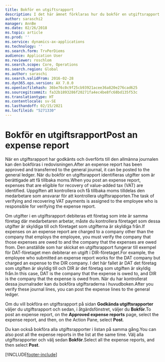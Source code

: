 ```yaml
---
title: Bokför en utgiftsrapport
description: I det här ämnet förklaras hur du bokför en utgiftsrapport i redovisningen.
author: saraschi2
manager: AnnBe
ms.date: 02/26/2018
ms.topic: article
ms.prod: ''
ms.service: dynamics-ax-applications
ms.technology: ''
ms.search.form: TrvPerDiems
audience: Application User
ms.reviewer: roschlom
ms.search.scope: Core, Operations
ms.search.region: Global
ms.author: saraschi
ms.search.validFrom: 2016-02-28
ms.dyn365.ops.version: AX 7.0.0
ms.openlocfilehash: 36be76c0c9f25cb93921acee36a820e276cad625
ms.sourcegitcommit: fa32b1893286f20271fa4ec4be8fc68bd135f53c
ms.translationtype: HT
ms.contentlocale: sv-SE
ms.lasthandoff: 02/15/2021
ms.locfileid: "5271330"
---
```

# <a name="post-an-expense-report"></a><span data-ttu-id="56968-103">Bokför en utgiftsrapport</span><span class="sxs-lookup"><span data-stu-id="56968-103">Post an expense report</span></span>

<span data-ttu-id="56968-104">När en utgiftsrapport har godkänts och överförts till den allmänna journalen kan den bokföras i redovisningen.</span><span class="sxs-lookup"><span data-stu-id="56968-104">After an expense report has been approved and transferred to the general journal, it can be posted to the general ledger.</span></span> <span data-ttu-id="56968-105">När du bokför en utgiftsrapport identifieras utgifter som är berättigade att få tillbaka moms.</span><span class="sxs-lookup"><span data-stu-id="56968-105">When you post an expense report, expenses that are eligible for recovery of value-added tax (VAT) are identified.</span></span> <span data-ttu-id="56968-106">Uppgiften att kontrollera och få tillbaka moms tilldelas den medarbetare som ansvarar för att kontrollera utgiftsrapporten.</span><span class="sxs-lookup"><span data-stu-id="56968-106">The task of verifying and recovering VAT payments is assigned to the employee who is responsible for verifying the expense report.</span></span>

<span data-ttu-id="56968-107">Om utgifter i en utgiftsrapport debiteras ett företag som inte är samma företag där medarbetaren arbetar, måste du kontrollera företaget som dessa utgifter är skyldiga till och företaget som utgifterna är skyldiga från.</span><span class="sxs-lookup"><span data-stu-id="56968-107">If expenses on an expense report are charged to a company other than the company that employs the employee, you must verify the company that those expenses are owed to and the company that the expenses are owed from.</span></span> <span data-ttu-id="56968-108">Den anställde som har skickat en utgiftsrapport fungerar till exempel för DAT-företaget men debiterar en utgift i DIR-företaget.</span><span class="sxs-lookup"><span data-stu-id="56968-108">For example, the employee who submitted an expense report works for the DAT company but charged an expense to the DIR company.</span></span> <span data-ttu-id="56968-109">I det här fallet är DAT det företag som utgiften är skyldig till och DIR är det företag som utgiften är skyldig från.</span><span class="sxs-lookup"><span data-stu-id="56968-109">In this case, DAT is the company that the expense is owed to, and DIR is the company that the expense is owed from.</span></span> <span data-ttu-id="56968-110">När du har kontrollerat dessa journalrader kan du bokföra utgiftsraderna i huvudboken.</span><span class="sxs-lookup"><span data-stu-id="56968-110">After you verify these journal lines, you can post the expense lines to the general ledger.</span></span>

<span data-ttu-id="56968-111">Om du vill bokföra en utgiftsrapport på sidan **Godkända utgiftsrapporter** väljer du utgiftsrapport och sedan, i åtgärdsfönstret, väljer du **Bokför**.</span><span class="sxs-lookup"><span data-stu-id="56968-111">To post an expense report, on the **Approved expense reports** page, select the expense report, and then, on the Action Pane, select **Post**.</span></span>

<span data-ttu-id="56968-112">Du kan också bokföra alla utgiftsrapporter i listan på samma gång.</span><span class="sxs-lookup"><span data-stu-id="56968-112">You can also post all the expense reports in the list at the same time.</span></span> <span data-ttu-id="56968-113">Välj alla utgiftsrapporter och välj sedan **Bokför**.</span><span class="sxs-lookup"><span data-stu-id="56968-113">Select all the expense reports, and then select **Post**.</span></span>


[!INCLUDE[footer-include](../includes/footer-banner.md)]
